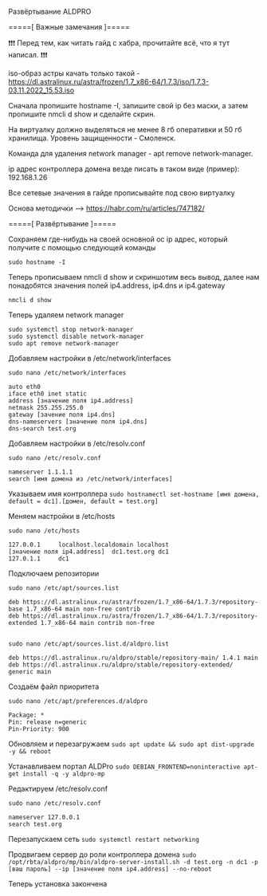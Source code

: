 Развёртывание ALDPRO

=====[    Важные замечания    ]=====



❗❗❗
Перед тем, как читать гайд с хабра, прочитайте всё, что я тут написал.
❗❗❗

iso-образ астры качать только такой - https://dl.astralinux.ru/astra/frozen/1.7_x86-64/1.7.3/iso/1.7.3-03.11.2022_15.53.iso

Сначала пропишите hostname -I, запишите свой ip без маски, а затем пропишите nmcli d show и сделайте скрин.

На виртуалку должно выделяться не менее 8 гб оперативки и 50 гб хранилища. Уровень защищенности - Смоленск. 

Команда для удаления network manager - apt remove network-manager.

ip адрес контроллера домена везде писать в таком виде (пример): 192.168.1.26

Все сетевые значения в гайде прописывайте под свою виртуалку

Основа методички --> https://habr.com/ru/articles/747182/



=====[    Развёртывание    ]=====



Сохраняем где-нибудь на своей основной ос ip адрес, который получите с помощью следующей команды

```sudo hostname -I```

Теперь прописываем nmcli d show и скриншотим весь вывод, далее нам понадобятся значения полей ip4.address, ip4.dns и ip4.gateway

```nmcli d show```

Теперь удаляем network manager
```
sudo systemctl stop network-manager
sudo systemctl disable network-manager
sudo apt remove network-manager
```

Добавляем настройки в /etc/network/interfaces

```
sudo nano /etc/network/interfaces

auto eth0
iface eth0 inet static
address [значение поля ip4.address]
netmask 255.255.255.0
gateway [зачение поля ip4.dns]
dns-nameservers [значение поля ip4.dns]
dns-search test.org
```

Добавляем настройки в /etc/resolv.conf
```
sudo nano /etc/resolv.conf

nameserver 1.1.1.1
search [имя домена из /etc/network/interfaces]
```

Указываем имя контроллера
```sudo hostnamectl set-hostname [имя домена, default = dc1].[домен, default = test.org]```

Меняем настройки в /etc/hosts
```
sudo nano /etc/hosts

127.0.0.1     localhost.localdomain localhost
[значение поля ip4.address]  dc1.test.org dc1
127.0.1.1     dc1
```

Подключаем репозитории
```
sudo nano /etc/apt/sources.list

deb https://dl.astralinux.ru/astra/frozen/1.7_x86-64/1.7.3/repository-base 1.7_x86-64 main non-free contrib
deb https://dl.astralinux.ru/astra/frozen/1.7_x86-64/1.7.3/repository-extended 1.7_x86-64 main contrib non-free


sudo nano /etc/apt/sources.list.d/aldpro.list

deb https://dl.astralinux.ru/aldpro/stable/repository-main/ 1.4.1 main
deb https://dl.astralinux.ru/aldpro/stable/repository-extended/ generic main
```

Создаём файл приоритета 
```
sudo nano /etc/apt/preferences.d/aldpro

Package: *
Pin: release n=generic
Pin-Priority: 900
```

Обновляем и перезагружаем
```sudo apt update && sudo apt dist-upgrade -y && reboot```

Устанавливаем портал ALDPro
```sudo DEBIAN_FRONTEND=noninteractive apt-get install -q -y aldpro-mp```

Редактируем /etc/resolv.conf
```
sudo nano /etc/resolv.conf

nameserver 127.0.0.1
search test.org
```

Перезапускаем сеть
```sudo systemctl restart networking```

Продвигаем сервер до роли контроллера домена
```sudo /opt/rbta/aldpro/mp/bin/aldpro-server-install.sh -d test.org -n dc1 -p [ваш пароль] --ip [значение поля ip4.address] --no-reboot```

Теперь установка закончена
